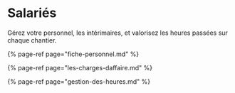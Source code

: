 # Salariés

Gérez votre personnel, les intérimaires, et valorisez les heures passées sur chaque chantier.

{% page-ref page="fiche-personnel.md" %}

{% page-ref page="les-charges-daffaire.md" %}

{% page-ref page="gestion-des-heures.md" %}

